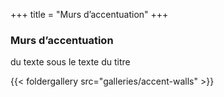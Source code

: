 +++
title = "Murs d’accentuation"
+++

### Murs d’accentuation

du texte sous le texte du titre

{{< foldergallery src="galleries/accent-walls" >}}